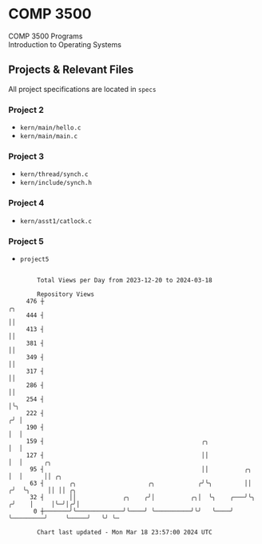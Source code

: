 # COMP 3500
COMP 3500 Programs  
Introduction to Operating Systems  
## Projects & Relevant Files
All project specifications are located in `specs`
### Project 2
- `kern/main/hello.c`
- `kern/main/main.c`
### Project 3
- `kern/thread/synch.c`
- `kern/include/synch.h`
### Project 4
- `kern/asst1/catlock.c`
### Project 5
- `project5`

```

        Total Views per Day from 2023-12-20 to 2024-03-18

        Repository Views
     476 ┼                                                                       ╭╮
     444 ┤                                                                       ││
     413 ┤                                                                       ││
     381 ┤                                                                       ││
     349 ┤                                                                       ││
     317 ┤                                                                       ││
     286 ┤                                                                       ││
     254 ┤                                                                       │╰╮
     222 ┤                                                                      ╭╯ │
     190 ┤                                                                      │  │
     159 ┤                                            ╭╮                        │  │
     127 ┤                                            ││                        │  │      ╭╮
      95 ┤                                            ││          ╭╮            │  │      ││ ╭╮
      63 ┤       ╭╮                    ╭╮            ╭╯╰╮         ││           ╭╯  ╰╮     ││ ││ ╭╮
      32 ┤       ││             ╭╮    ╭╯│          ╭╮│  ╰╮    ╭───╯╰╮         ╭╯    │     │╰─╯│╭╯│
       0 ┼───────╯╰─────────────╯╰────╯ ╰──────────╯╰╯   ╰────╯     ╰─────────╯     ╰─────╯   ╰╯ ╰─

        Chart last updated - Mon Mar 18 23:57:00 2024 UTC
        
```
